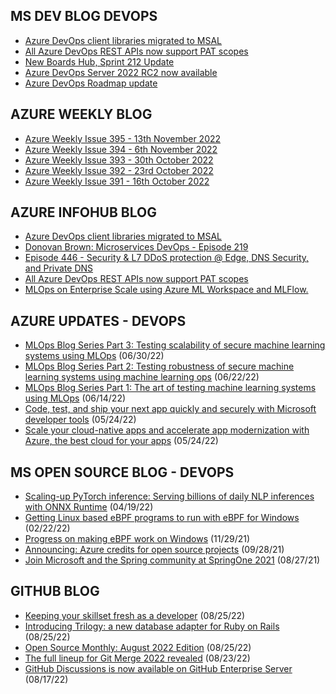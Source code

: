 ## MS DEV BLOG DEVOPS 

<!-- DEVBLOGDEVOPS:START -->
- [Azure DevOps client libraries migrated to MSAL](https://devblogs.microsoft.com/devops/azure-devops-client-libraries-migrated-to-msal/)
- [All Azure DevOps REST APIs now support PAT scopes](https://devblogs.microsoft.com/devops/all-azure-devops-rest-apis-now-support-pat-scopes/)
- [New Boards Hub, Sprint 212 Update](https://devblogs.microsoft.com/devops/new-boards-hub-sprint-212-update/)
- [Azure DevOps Server 2022 RC2 now available](https://devblogs.microsoft.com/devops/azure-devops-server-2022-rc2-now-available/)
- [Azure DevOps Roadmap update](https://devblogs.microsoft.com/devops/azure-devops-roadmap-update/)
<!-- DEVBLOGDEVOPS:END -->


## AZURE WEEKLY BLOG

<!-- AZUREWEEKLY:START -->
- [Azure Weekly Issue 395 - 13th November 2022](https://azureweekly.info/issue-395.html)
- [Azure Weekly Issue 394 - 6th November 2022](https://azureweekly.info/issue-394.html)
- [Azure Weekly Issue 393 - 30th October 2022](https://azureweekly.info/issue-393.html)
- [Azure Weekly Issue 392 - 23rd October 2022](https://azureweekly.info/issue-392.html)
- [Azure Weekly Issue 391 - 16th October 2022](https://azureweekly.info/issue-391.html)
<!-- AZUREWEEKLY:END -->

## AZURE INFOHUB BLOG 

<!-- AZUREINFOHUB:START -->
- [Azure DevOps client libraries migrated to MSAL](https://devblogs.microsoft.com/devops/azure-devops-client-libraries-migrated-to-msal/)
- [Donovan Brown: Microservices DevOps - Episode 219](https://traffic.libsyn.com/secure/azuredevops/ADP_219_00-06-43.mp3?dest-id=768873)
- [Episode 446 - Security &amp; L7 DDoS protection @ Edge, DNS Security, and Private DNS](http://azpodcast.azurewebsites.net/post/Episode-446-Security-L7-DDoS-protection-Edge-DNS-Security-and-Private-DNS)
- [All Azure DevOps REST APIs now support PAT scopes](https://devblogs.microsoft.com/devops/all-azure-devops-rest-apis-now-support-pat-scopes/)
- [MLOps on Enterprise Scale using Azure ML Workspace and MLFlow.](https://www.youtube.com/watch?v=qZYUiMGvrOQ)
<!-- AZUREINFOHUB:END -->


## AZURE UPDATES - DEVOPS 

<!-- AZUREUPDATES:START -->

 - [MLOps Blog Series Part 3: Testing scalability of secure machine learning systems using MLOps](https://azure.microsoft.com/blog/mlops-blog-series-part-3-testing-scalability-of-secure-machine-learning-systems-using-mlops/) (06/30/22)
 - [MLOps Blog Series Part 2: Testing robustness of secure machine learning systems using machine learning ops](https://azure.microsoft.com/blog/mlops-blog-series-part-2-testing-robustness-of-secure-machine-learning-systems-using-machine-learning-ops/) (06/22/22)
 - [MLOps Blog Series Part 1: The art of testing machine learning systems using MLOps](https://azure.microsoft.com/blog/mlops-blog-series-part-1-the-art-of-testing-machine-learning-systems-using-mlops/) (06/14/22)
 - [Code, test, and ship your next app quickly and securely with Microsoft developer tools](https://azure.microsoft.com/blog/code-test-and-ship-your-next-app-quickly-and-securely-with-microsoft-developer-tools/) (05/24/22)
 - [Scale your cloud-native apps and accelerate app modernization with Azure, the best cloud for your apps](https://azure.microsoft.com/blog/scale-your-cloudnative-apps-and-accelerate-app-modernization-with-azure-the-best-cloud-for-your-apps/) (05/24/22)
<!-- AZUREUPDATES:END -->


## MS OPEN SOURCE BLOG - DEVOPS 

<!-- MSOPENSOURCEBLOG:START -->

 - [Scaling-up PyTorch inference: Serving billions of daily NLP inferences with ONNX Runtime](https://cloudblogs.microsoft.com/opensource/2022/04/19/scaling-up-pytorch-inference-serving-billions-of-daily-nlp-inferences-with-onnx-runtime/) (04/19/22)
 - [Getting Linux based eBPF programs to run with eBPF for Windows](https://cloudblogs.microsoft.com/opensource/2022/02/22/getting-linux-based-ebpf-programs-to-run-with-ebpf-for-windows/) (02/22/22)
 - [Progress on making eBPF work on Windows](https://cloudblogs.microsoft.com/opensource/2021/11/29/progress-on-making-ebpf-work-on-windows/) (11/29/21)
 - [Announcing: Azure credits for open source projects](https://cloudblogs.microsoft.com/opensource/2021/09/28/announcing-azure-credits-for-open-source-projects/) (09/28/21)
 - [Join Microsoft and the Spring community at SpringOne 2021](https://cloudblogs.microsoft.com/opensource/2021/08/27/join-microsoft-and-the-spring-community-at-springone-2021/) (08/27/21)
<!-- MSOPENSOURCEBLOG:END -->


## GITHUB BLOG


<!-- GITHUB:START -->

 - [Keeping your skillset fresh as a developer](https://github.blog/2022-08-25-keeping-your-skillset-fresh-as-a-developer/) (08/25/22)
 - [Introducing Trilogy: a new database adapter for Ruby on Rails](https://github.blog/2022-08-25-introducing-trilogy-a-new-database-adapter-for-ruby-on-rails/) (08/25/22)
 - [Open Source Monthly: August 2022 Edition](https://github.blog/2022-08-25-open-source-monthly-august-2022-edition/) (08/25/22)
 - [The full lineup for Git Merge 2022 revealed](https://github.blog/2022-08-23-the-full-lineup-for-git-merge-2022-revealed/) (08/23/22)
 - [GitHub Discussions is now available on GitHub Enterprise Server](https://github.blog/2022-08-17-github-discussions-is-now-available-on-github-enterprise-server/) (08/17/22)
<!-- GITHUB:END -->

